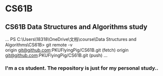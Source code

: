 # CS61B
## CS61B Data Structures and Algorithms study
...
PS C:\Users\18318\OneDrive\文档\course\Data Structures and Algorithms\CS61B&gt; git remote -v                  
origin  git@github.com:PKUFlyingPig/CS61B.git (fetch)
origin  git@github.com:PKUFlyingPig/CS61B.git (push)
...
### I'm a cs student. The repository is just for my personal study..


